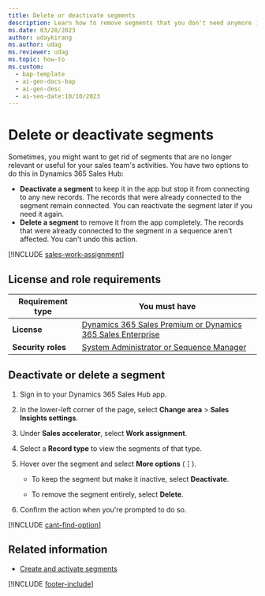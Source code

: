 ```yaml
---
title: Delete or deactivate segments
description: Learn how to remove segments that you don't need anymore in Dynamics 365 Sales. You can either deactivate them to keep them in the app or delete them completely.
ms.date: 03/28/2023
author: udaykirang
ms.author: udag
ms.reviewer: udag
ms.topic: how-to
ms.custom:
  - bap-template
  - ai-gen-docs-bap
  - ai-gen-desc
  - ai-seo-date:10/10/2023
---
```


# Delete or deactivate segments

Sometimes, you might want to get rid of segments that are no longer relevant or useful for your sales team's activities. You have two options to do this in Dynamics 365 Sales Hub:

- **Deactivate a segment** to keep it in the app but stop it from connecting to any new records. The records that were already connected to the segment remain connected. You can reactivate the segment later if you need it again.
- **Delete a segment** to remove it from the app completely. The records that were already connected to the segment in a sequence aren't affected. You can't undo this action.

[!INCLUDE [sales-work-assignment](../includes/sales-work-assignment.md)]

## License and role requirements

| Requirement type | You must have |
|-----------------------|---------|
| **License** | [Dynamics 365 Sales Premium or Dynamics 365 Sales Enterprise](https://dynamics.microsoft.com/sales/pricing/) |
| **Security roles** | [System Administrator or Sequence Manager](security-roles-for-sales.md) |

## Deactivate or delete a segment

1. Sign in to your Dynamics 365 Sales Hub app.

1. In the lower-left corner of the page, select **Change area** > **Sales Insights settings**.

1. Under **Sales accelerator**, select **Work assignment**.

1. Select a **Record type** to view the segments of that type.

1. Hover over the segment and select **More options** (**&vellip;**).

    - To keep the segment but make it inactive, select **Deactivate**.

    - To remove the segment entirely, select **Delete**.

1. Confirm the action when you're prompted to do so.

[!INCLUDE [cant-find-option](../includes/cant-find-option.md)]

## Related information

- [Create and activate segments](create-and-activate-a-segment.md)

[!INCLUDE [footer-include](../includes/footer-banner.md)]

